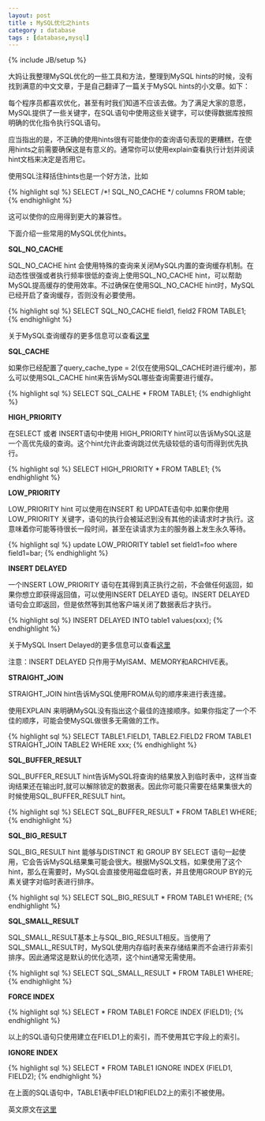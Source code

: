 ```yaml
---
layout: post
title : MySQL优化之hints
category : database
tags : [database,mysql]
---
```

{% include JB/setup %}

大妈让我整理MySQL优化的一些工具和方法，整理到MySQL hints的时候，没有找到满意的中文文章，于是自己翻译了一篇关于MySQL hints的小文章。如下：

每个程序员都喜欢优化，甚至有时我们知道不应该去做。为了满足大家的意愿，MySQL提供了一些关键字，在SQL语句中使用这些关键字，可以使得数据库按照明确的优化指令执行SQL语句。

应当指出的是，不正确的使用hints很有可能使你的查询语句表现的更糟糕，在使用hints之前需要确保这是有意义的。通常你可以使用explain查看执行计划并阅读hint文档来决定是否用它。

使用SQL注释括住hints也是一个好方法，比如

{% highlight sql %}
SELECT /*! SQL_NO_CACHE */ columns FROM table;
{% endhighlight %}

这可以使你的应用得到更大的兼容性。

下面介绍一些常用的MySQL优化hints。

**SQL_NO_CACHE**

SQL_NO_CACHE hint 会使用特殊的查询来关闭MySQL内置的查询缓存机制。在动态性很强或者执行频率很低的查询上使用SQL_NO_CACHE hint，可以帮助MySQL提高缓存的使用效率。不过确保在使用SQL_NO_CACHE hint时，MySQL已经开启了查询缓存，否则没有必要使用。

{% highlight sql %}
SELECT SQL_NO_CACHE field1, field2 FROM TABLE1;
{% endhighlight %}

关于MySQL查询缓存的更多信息可以查看[这里](http://www.petefreitag.com/item/390.cfm)

**SQL_CACHE**

如果你已经配置了query_cache_type = 2(仅在使用SQL_CACHE时进行缓冲)，那么可以使用SQL_CACHE hint来告诉MySQL哪些查询需要进行缓存。

{% highlight sql %}
SELECT SQL_CALHE * FROM TABLE1;
{% endhighlight %}

**HIGH_PRIORITY**

在SELECT 或者 INSERT语句中使用 HIGH_PRIORITY hint可以告诉MySQL这是一个高优先级的查询。这个hint允许此查询跳过优先级较低的语句而得到优先执行。

{% highlight sql %}
SELECT HIGH_PRIORITY * FROM TABLE1;
{% endhighlight %}

**LOW_PRIORITY**

LOW_PRIORITY hint 可以使用在INSERT 和 UPDATE语句中.如果你使用LOW_PRIORITY 关键字，语句的执行会被延迟到没有其他的读请求时才执行。这意味着你可能等待很长一段时间，甚至在读请求为主的服务器上发生永久等待。

{% highlight sql %}
update LOW_PRIORITY table1 set field1=foo where field1=bar;
{% endhighlight %}

**INSERT DELAYED**

一个INSERT LOW_PRIORITY 语句在其得到真正执行之前，不会做任何返回，如果你想立即获得返回值，可以使用INSERT DELAYED 语句。INSERT DELAYED 语句会立即返回，但是依然等到其他客户端关闭了数据表后才执行。

{% highlight sql %}
INSERT DELAYED INTO table1 values(xxx);
{% endhighlight %}

关于MySQL Insert Delayed的更多信息可以查看[这里](http://www.petefreitag.com/item/430.cfm)

注意：INSERT DELAYED 只作用于MyISAM、MEMORY和ARCHIVE表。

**STRAIGHT_JOIN**

STRAIGHT_JOIN hint告诉MySQL使用FROM从句的顺序来进行表连接。

使用EXPLAIN 来明确MySQL没有指出这个最佳的连接顺序。如果你指定了一个不佳的顺序，可能会使MySQL做很多无需做的工作。

{% highlight sql %}
SELECT TABLE1.FIELD1, TABLE2.FIELD2 FROM TABLE1 STRAIGHT_JOIN TABLE2 WHERE xxx;
{% endhighlight %}

**SQL_BUFFER_RESULT**

SQL_BUFFER_RESULT hint告诉MySQL将查询的结果放入到临时表中，这样当查询结果还在输出时,就可以解除锁定的数据表。因此你可能只需要在结果集很大的时候使用SQL_BUFFER_RESULT hint。

{% highlight sql %}
SELECT SQL_BUFFER_RESULT * FROM TABLE1 WHERE;
{% endhighlight %}

**SQL_BIG_RESULT**

SQL_BIG_RESULT hint 能够与DISTINCT 和 GROUP BY SELECT 语句一起使用，它会告诉MySQL结果集可能会很大。根据MySQL文档，如果使用了这个hint，那么在需要时，MySQL会直接使用磁盘临时表，并且使用GROUP BY的元素关键字对临时表进行排序。

{% highlight sql %}
SELECT SQL_BIG_RESULT * FROM TABLE1 WHERE;
{% endhighlight %}

**SQL_SMALL_RESULT**

SQL_SMALL_RESULT基本上与SQL_BIG_RESULT相反。当使用了SQL_SMALL_RESULT时，MySQL使用内存临时表来存储结果而不会进行非索引排序。因此通常这是默认的优化选项，这个hint通常无需使用。

{% highlight sql %}
SELECT SQL_SMALL_RESULT * FROM TABLE1 WHERE;
{% endhighlight %}

**FORCE INDEX**

{% highlight sql %}
SELECT * FROM TABLE1 FORCE INDEX (FIELD1);
{% endhighlight %}

以上的SQL语句只使用建立在FIELD1上的索引，而不使用其它字段上的索引。

**IGNORE INDEX**

{% highlight sql %}
SELECT * FROM TABLE1 IGNORE INDEX (FIELD1, FIELD2);
{% endhighlight %}

在上面的SQL语句中，TABLE1表中FIELD1和FIELD2上的索引不被使用。


英文原文在[这里](http://www.petefreitag.com/item/613.cfm)